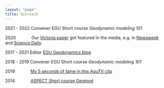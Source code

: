 ```yaml
---
layout: "page"
title: Outreach
---
```

2021 - 2022 Convener EGU Short course *Geodynamic modeling 101* 

2020 &nbsp; &nbsp; &nbsp; &nbsp; &nbsp; &nbsp; Our <a href="https://rdcu.be/b6VOm" target="target">Victoria paper</a> got featured in the media, e.g. in <a href="https://www.newsweek.com/one-africas-tectonic-plates-rotating-different-direction-all-others-1509682" target="target">Newsweek</a> and <a href="https://www.sciencedaily.com/releases/2020/06/200608092937.htm" target="target">Science Daily</a>.

2017 - 2021 Editor <a href="https://blogs.egu.eu/divisions/gd/" target="target">EGU Geodynamics blog</a>

2018 - 2019 Convener EGU Short course *Geodynamic modeling 101* 

2019 &nbsp; &nbsp; &nbsp; &nbsp; &nbsp; &nbsp; <a href="https://www.youtube.com/watch?v=DgRaubdtnI4&feature=youtu.be" target="target">My 5 seconds of fame in this AguTV clip</a>

2014 &nbsp; &nbsp; &nbsp; &nbsp; &nbsp; &nbsp; <a href="http://geomod2014.gfz-potsdam.de/short-courses/index.html" target="target">ASPECT Short course Geomod</a>
